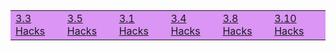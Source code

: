 

<p> </p>
<table style="background-color: #da95f5;">
    <tr>
        <td><a href="{{site.baseurl}}/github/pages/3_3_hacks"> 3.3 Hacks </a></td>
        <td><a href="{{site.baseurl}}/github/pages/3_5_hacks"> 3.5 Hacks </a></td>
        <td><a href="{{site.baseurl}}/github/pages/3_1_hacks"> 3.1 Hacks </a></td>
        <td><a href="{{site.baseurl}}/github/pages/3_4_hacks"> 3.4 Hacks </a></td>
        <td><a href="{{site.baseurl}}/github/pages/3_8_hacks"> 3.8 Hacks </a></td>
        <td><a href="{{site.baseurl}}/github/pages/3_10_hacks"> 3.10 Hacks </a></td>
    </tr>
</table>



